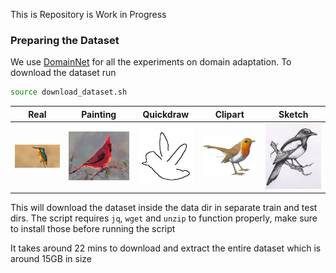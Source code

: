 This is Repository is Work in Progress

### Preparing the Dataset

We use [DomainNet](https://ai.bu.edu/M3SDA/#overview) for all the experiments on domain adaptation. To download the dataset run
```bash
source download_dataset.sh
```

Real | Painting | Quickdraw | Clipart | Sketch
:-------------------------:|:-------------------------:|:-------------------------:|:-------------------------:|:-------------------------:
![real](./assets/real.jpg)|![painting](./assets/painting.jpg)|![quickdraw](./assets/quickdraw.png)|![clipart](./assets/clipart.jpg)|![sketch](./assets/sketch.jpg)

This will download the dataset inside the data dir in separate train and test dirs. The script requires `jq`, `wget` and `unzip` to function properly, make sure to install those before running the script

It takes around 22 mins to download and extract the entire dataset which is around 15GB in size